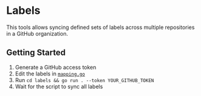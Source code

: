 # Labels

This tools allows syncing defined sets of labels across multiple repositories in a GitHub organization.

## Getting Started
1. Generate a GitHub access token
2. Edit the labels in [`mapping.go`](https://github.com/mattermost/mattermost-utilities/blob/master/labels/mapping.go)
3. Run `cd labels && go run . --token YOUR_GITHUB_TOKEN`
4. Wait for the script to sync all labels

